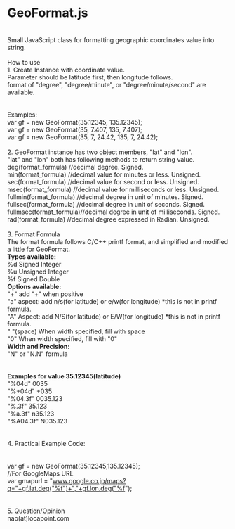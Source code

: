 GeoFormat.js
============
<br />Small JavaScript class for formatting geographic coordinates value into string.
<br />
<br />How to use 
<br />1.	Create Instance with coordinate value. 
<br />	Parameter should be latitude first, then longitude follows. 
<br />	format of "degree", "degree/minute", or "degree/minute/second" are available. 
<br />	
<br />	Examples: 
<br />	var gf = new GeoFormat(35.12345, 135.12345); 
<br />	var gf = new GeoFormat(35, 7.407, 135, 7.407); 
<br />	var gf = new GeoFormat(35, 7, 24.42, 135, 7, 24.42);
<br />
<br />2.	GeoFormat instance has two object members, "lat" and "lon".
<br />	"lat" and "lon" both has following methods to return string value. 
<br />	deg(format_formula) //decimal degree. Signed. 
<br />	min(format_formula) //decimal value for minutes or less. Unsigned. 
<br />	sec(format_formula) //decimal value for second or less. Unsigned. 
<br />	msec(format_formula) //decimal value for milliseconds or less. Unsigned. 
<br />	fullmin(format_formula) //decimal degree in unit of minutes. Signed. 
<br />	fullsec(format_formula) //decimal degree in unit of seconds. Signed. 
<br />	fullmsec(format_formula)//decimal degree in unit of milliseconds. Signed. 
<br />	rad(format_formula) //decimal degree expressed in Radian. Unsigned.
<br />
<br />3.	Format Formula 
<br />	The format formula follows C/C++ printf format, and simplified and modified a little for GeoFormat.
<br />	<b>Types available: </b>
<br />	%d 	Signed Integer 
<br />	%u 	Unsigned Integer 
<br />	%f 	Signed Double
<br />	<b>Options available:</b> 
<br />	"+" 	add "+" when positive 
<br />	"a" aspect: add n/s(for latitude) or e/w(for longitude) *this is not in printf formula. 
<br />	"A" Aspect: add N/S(for latitude) or E/W(for longitude) *this is not in printf formula. 
<br />	" "(space) When width specified, fill with space 
<br />	"0" When width specified, fill with "0"
<br />	<b>Width and Precision:</b> 
<br />	"N" or "N.N" formula 
<br />	
<br />	<b>Examples for value 35.12345(latitude) </b>
<br />	"%04d" 	0035 
<br />	"%+04d" 	+035 
<br />	"%04.3f" 	0035.123 
<br />	"%.3f" 	35.123 
<br />	"%a.3f" 	n35.123 
<br />	"%A04.3f" 	N035.123
<br />	
<br />4.	Practical Example Code: 
<br />	
<br />	var gf = new GeoFormat(35.12345,135.12345); 
<br />	//For GoogleMaps URL 
<br />	var gmapurl = "www.google.co.jp/maps?q="+gf.lat.deg("%f")+","+gf.lon.deg("%f");
<br />	
<br />5.	Question/Opinion
<br />	nao(at)locapoint.com
